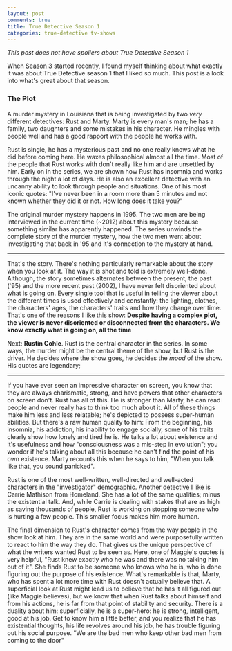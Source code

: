 ```yaml
---
layout: post
comments: true
title: True Detective Season 1
categories: true-detective tv-shows
---
```


_This post does not have spoilers about True Detective Season 1_

When [Season 3][1] started recently, I found myself thinking about what exactly
it was about True Detective season 1 that I liked so much. This post is a look
into what's great about that season.

### The Plot

A murder mystery in Louisiana that is being investigated by two _very_ different
detectives: Rust and Marty. Marty is every man's man; he has a family, two
daughters and some mistakes in his character. He mingles with people well and
has a good rapport with the people he works with. 

<!--more-->

Rust is single, he has a mysterious past and no one really knows what he did
before coming here. He waxes philosophical almost all the time.  Most of the
people that Rust works with don't really like him and are unsettled by him.
Early on in the series, we are shown how Rust has insomnia and works through the
night a lot of days. He is also an excellent detective with an uncanny ability
to look through people and situations. One of his most iconic quotes: "I've
never been in a room more than 5 minutes and not known whether they did it or
not. How long does it take you?"

The original murder mystery happens in 1995. The two men are being interviewed
in the current time (~2012) about this mystery because something similar has
apparently happened. The series unwinds the complete story of the murder
mystery, how the two men went about investigating that back in '95 and it's
connection to the mystery at hand.

____

That's the story. There's nothing particularly remarkable about the story when
you look at it. The way it is shot and told is extremely well-done. Although, the
story sometimes alternates between the present, the past ('95) and the more
recent past (2002), I have never felt disoriented about what is going on. Every
single tool that is useful in telling the viewer about the different times is
used effectively and constantly: the lighting, clothes, the characters' ages,
the characters' traits and how they change over time. That's one of the reasons I
like this show: **Despite having a complex plot, the viewer is never disoriented
or disconnected from the characters. We know exactly what is going on, all the
time**

Next: **Rustin Cohle**. Rust is the central character in the series. In some
ways, the murder might be the central theme of the show, but Rust is the
driver. He decides where the show goes, he decides the _mood_ of the show. His
quotes are legendary;

____

If you have ever seen an impressive character on screen, you know that they are
always charismatic, strong, and have powers that other characters on screen
don't. Rust has all of this. He is stronger than Marty, he can read people
and never really has to think too much about it. All of these things make
him less and less relatable; he's depicted to possess super-human abilities. But
there's a raw human quality to him: From the beginning, his insomnia, his
addiction, his inability to engage socially, some of his traits clearly show how
lonely and tired he is. He talks a lot about existence and it's usefulness and
how "consciousness was a mis-step in evolution"; you wonder if he's talking
about all this because he can't find the point of his own existence. Marty
recounts this when he says to him, "When you talk like that, you sound
panicked".

Rust is one of the most well-written, well-directed and well-acted characters in
the "investigator" demographic. Another detective I like is Carrie Mathison from
Homeland. She has a lot of the same qualities; minus the existential talk. And,
while Carrie is dealing with stakes that are as high as saving thousands of
people, Rust is working on stopping someone who is hurting a few people. This
smaller focus makes him more human.

The final dimension to Rust's character comes from the way people in the show
look at him. They are in the same world and were purposefully written to react
to him the way they do. That gives us the unique perspective of what the
writers wanted Rust to be seen as. Here, one of Maggie's quotes is very helpful,
"Rust knew exactly who he was and there was no talking him out of it". She finds
Rust to be someone who knows who he is, who is done figuring out the purpose of
his existence. What's remarkable is that, Marty, who has spent a lot more time
with Rust doesn't actually believe that. A superficial look at Rust might lead
us to believe that he has it all figured out (like Maggie believes), but we know
that when Rust talks about himself and from his actions, he is far from that
point of stability and security. There is a duality about him: superficially, he
is a super-hero: he is strong, intelligent, good at his job. Get to know him a
little better, and you realize that he has existential thoughts, his life
revolves around his job, he has trouble figuring out his social purpose. "We are
the bad men who keep other bad men from coming to the door"

[1]: https://www.imdb.com/title/tt2356777/episodes?season=3
